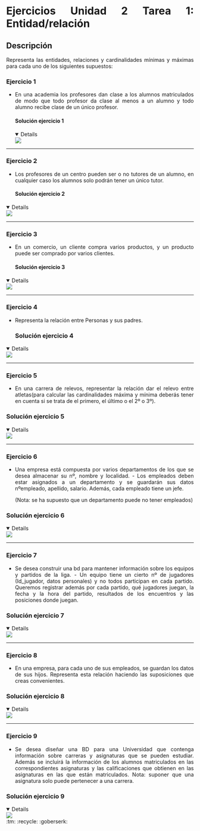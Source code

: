 <div align="justify">

# Ejercicios Unidad 2 Tarea 1: Entidad/relación

## Descripción

Representa las entidades, relaciones y cardinalidades mínimas y máximas para cada uno de los siguientes supuestos:

### Ejercicio 1

- En una academia los profesores dan clase a los alumnos matriculados de modo que todo profesor da clase al menos a un alumno y todo alumno recibe clase de un único profesor.

  #### Solución ejercicio 1

  <details open>
  <img src="imágenes/ejercicio1.drawio.png">
  </details>
  
---

### Ejercicio 2

- Los profesores de un centro pueden ser o no tutores de un alumno, en cualquier caso los alumnos solo podrán tener un único tutor.

  #### Solución ejercicio 2

<details open>
  <img src="imágenes/ejercicio2.drawio.png">
  
  </details>

---

### Ejercicio 3

- En un comercio, un cliente compra varios productos, y un producto puede ser comprado por varios clientes.
  
  #### Solución ejercicio 3

<details open>
  <img src="imágenes/ejercicio3.drawio.png">
  
  </details>

---

### Ejercicio 4

- Representa la relación entre Personas y sus padres.

  ### Solución ejercicio 4

<details open>
  <img src="imágenes/ejercicio4.drawio.png">
  </details>

---

### Ejercicio 5

- En una carrera de relevos, representar la relación dar el relevo entre atletas(para calcular las cardinalidades máxima y mínima deberás tener en cuenta si se trata de el primero, el último o el 2º o 3º).

### Solución ejercicio 5

<details open>
 <img src="imágenes/ejercicio5.drawio.png">
 </details>

---

### Ejercicio 6

- Una empresa está compuesta por varios departamentos de los que se desea almacenar su nº, nombre y localidad. - Los empleados deben estar asignados a un departamento y se guardarán sus datos nºempleado, apellido, salario. Además, cada empleado tiene un jefe.

  (Nota: se ha supuesto que un departamento puede no tener empleados)

### Solución ejercicio 6

<details open>
 <img src="imágenes/ejercicio6.drawio.png">
 </details>

---

### Ejercicio 7

- Se desea construir una bd para mantener información sobre los equipos y partidos de la liga. - Un equipo tiene un cierto nº de jugadores (Id_jugador, datos personales) y no todos participan en cada partido. Queremos registrar además por cada partido, qué jugadores juegan, la fecha y la hora del partido, resultados de los encuentros y las posiciones donde juegan.

### Solución ejercicio 7

<details open>
<img src="imágenes/ejercicio7.drawio.png">
</details>

---

### Ejercicio 8

- En una empresa, para cada uno de sus empleados, se guardan los datos de sus hijos. Representa esta relación haciendo las suposiciones que creas convenientes.

### Solución ejercicio 8

<details open>
<img src="imágenes/ejercicio8.drawio.png">
</details>

---

### Ejercicio 9

- Se desea diseñar una BD para una Universidad que contenga información sobre carreras y asignaturas que se pueden estudiar. Además se incluirá la información de los alumnos matriculados en las correspondientes asignaturas y las calificaciones que obtienen en las asignaturas en las que están matriculados. Nota: suponer que una asignatura solo puede pertenecer a una carrera.

### Solución ejercicio 9

<details open>
<img src="imágenes/ejercicio9.drawio.png">
</details>
  :tm: :recycle: :goberserk:
 </div>
